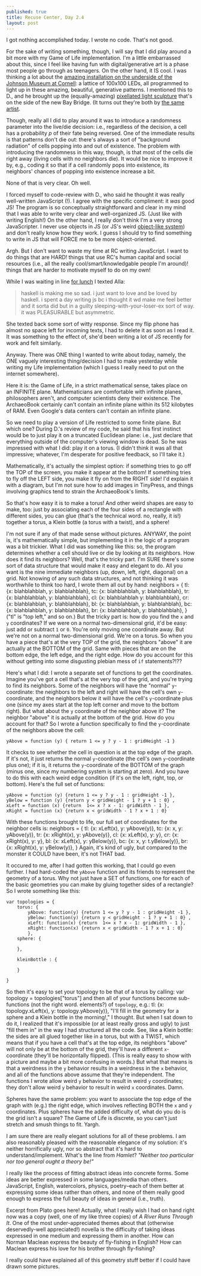```yaml
---
published: true
title: Recuse Center, Day 2.4
layout: post
---
```

I got nothing accomplished today. I wrote no code. That's not good.

For the sake of writing something, though, I will say that I did play around a bit more with my Game of Life implementation. I'm a little embarrassed about this, since I feel like having fun with digital/generative art is a phase most people go through as teenagers. On the other hand, it IS cool. I was thinking a lot about the [amazing installation on the underside of the Johnson Museum at Cornell](http://museum.cornell.edu/exhibitions/leo-villareal-cosmos): a lattice of 100x100 LEDs, all programmed to light up in these amazing, beautiful, generative patterns. I mentioned this to D., and he brought up the (equally-amazing) [pixellated light sculpture](http://thebaylights.org/) that's on the side of the new Bay Bridge. (It turns out they're both by [the same artist](http://villareal.net/).

Though, really all I did to play around it was to introduce a randomness parameter into the live/die decision: i.e., regardless of the decision, a cell has a probability *p* of their fate being reversed. One of the immediate results is that patterns don't die out: there's always a sort of "background radiation" of cells popping into and out of existence. The problem with introducing the randomness in this way, though, is that most of the cells die right away (living cells with no neighbors die). It would be nice to improve it by, e.g., coding it so that if a cell randomly pops into existence, its neighbors' chances of popping into existence increase a bit.

None of that is very clear. Oh well.

I forced myself to code-review with D., who said he thought it was really well-written JavaScript (!). I agree with the specific compliment: it *was* good JS! The program is so conceptually straightforward and clear in my mind that I was able to write very clear and well-organized JS. (Just like with writing English!) On the other hand, I really don't think I'm a very strong JavaScripter. I never use objects in JS (or JS's weird [object-like system](https://en.wikipedia.org/wiki/Prototype-based_programming)) and don't really know how they work. I guess I should try to find something to write in JS that will FORCE me to be more object-oriented.

Argh. But I don't want to waste my time at RC writing JavaScript. I want to do things that are HARD! things that use RC's human capital and social resources (i.e., all the really cool/smart/knowledgable people I'm around)! things that are harder to motivate myself to do on my own!

While I was waiting in line [for lunch](http://vanessas.com/) I texted Alla:

> haskell is making me so sad. i just want to love and be loved by haskell. i spent a day writing js bc i thought it wd make me feel better and it sorta did but in a guilty sleeping-with-your-loser-ex sort of way. it was PLEASURABLE but asymmetric.

She texted back some sort of witty response. Since my flip phone has almost no space left for incoming texts, I had to delete it as soon as I read it. It was something to the effect of, she'd been writing a lot of JS recently for work and felt similarly.

Anyway. There was ONE thing I wanted to write about today, namely, the ONE vaguely interesting thing/decision I had to make yesterday while writing my Life implementation (which I guess I really need to put on the internet somewhere).

Here it is: the Game of Life, in a strict mathematical sense, takes place on an INFINITE plane. Mathematicians are comfortable with infinite planes, philosophers aren't, and computer scientists deny their existence. The ArchaeoBook certainly can't contain an infinite plane within its 512 kilobytes of RAM. Even Google's data centers can't contain an infinite plane. 

So we need to play a version of Life restricted to some finite plane. But which one? During D.'s review of my code, he said that his first instinct would be to just play it on a truncated Euclidean plane: i.e., just declare that everything outside of the computer's viewing window is dead. So he was impressed with what I did: play it on a torus. (I didn't think it was all that impressive; whatever, I'm desperate for positive feedback, so I'll take it.)

Mathematically, it's actually the simplest option: if something tries to go off the TOP of the screen, you make it appear at the bottom! If something tries to fly off the LEFT side, you make it fly on from the RIGHT side! I'd explain it with a diagram, but I'm not sure how to add images in TinyPress, and things involving graphics tend to strain the ArchaeoBook's limits. 

So that's how easy it is to make a torus! And other weird shapes are easy to make, too: just by associating each of the four sides of a rectangle with different sides, you can glue (that's the technical word. no, really, it is!) together a torus, a Klein bottle (a torus with a twist), and a sphere!

I'm not sure if any of that made sense without pictures. ANYWAY, the point is, it's mathematically simple, but implementing it in the logic of a program was a bit trickier. What I did was something like this: so, the program determines whether a cell should live or die by looking at its neighbors. How does it find its neighbors? Well, that's the tricky part. I'm SURE there's some sort of data structure that would make it easy and elegant to do. All you want is the nine immediate neighbors (up, down, left, right, diagonal) on a grid. Not knowing of any such data structures, and not thinking it was worthwhile to think too hard, I wrote them all out by hand:
    neighbors = {
    		tl: {x: blahblahblah, y: blahblahblah},
    		tc: {x: blahblahblah, y: blahblahblah},
    		tr: {x: blahblahblah, y: blahblahblah},
    		cl: {x: blahblahblah y: blahblahblah},
    		cr: {x: blahblahblah, y: blahblahblah},
    		bl: {x: blahblahblah, y: blahblahblah},
    		bc: {x: blahblahblah, y: blahblahblah},
    		br: {x: blahblahblah, y: blahblahblah},
    	}
("tl" is "top left," and so on.) But the tricky part is: how do you find the `x` and `y` coordinates? If we were on a normal two-dimensional grid, it'd be easy: just add or subtract `1` or `0`. You're only moving one coordinate away. But we're not on a normal two-dimensional grid. We're on a torus. So when you have a piece that's at the very TOP of the grid, the neighbors "above" it are actually at the BOTTOM of the grid. Same with pieces that are on the bottom edge, the left edge, and the right edge. How do you account for this without getting into some disgusting plebian mess of `if` statements?!??

Here's what I did: I wrote a separate set of functions to get the coordinates. Imagine you've got a cell that's at the very top of the grid, and you're trying to find its neighbors. Some of the neighbors will have the "normal" `y`-coordinate: the neighbors to the left and right will have the cell's own `y`-coordinate, and the neighbors below it will have the cell's `y`-coordinate plus one (since my axes start at the top left corner and move to the bottom right). But what about the `y` coordinate of the neighbor above it? The neighbor "above" it is actually at the bottom of the grid. How do you account for that? So I wrote a function specifically to find the `y`-coordinate of the neighbors above the cell:

    yAbove = function (y) { return 1 <= y ? y - 1 : gridHeight -1 }

It checks to see whether the cell in question is at the top edge of the graph. If it's not, it just returns the normal `y`-coordinate (the cell's own `y`-coordinate plus one); if it is, it returns the `y`-coordinate of the BOTTOM of the graph (minus one, since my numbering system is starting at zero). And you have to do this with each weird edge condition (if it's on the left, right, top, or bottom). Here's the full set of functions:

    yAbove = function (y) {return 1 <= y ? y - 1 : gridHeight -1 },
    yBelow = function (y) {return y < gridHeight - 1 ? y + 1 : 0} ,
    xLeft = function (x) {return  1<= x ? x - 1: gridWidth - 1 },
    xRight = function (x) {return x < gridWidth - 1 ? x + 1 : 0}

With these functions brought to life, our full set of coordinates for the neighbor cells is:
    neighbors = {
    		tl: {x: xLeft(x), y: yAbove(y)},
    		tc: {x: x, y: yAbove(y)},
    		tr: {x: xRight(x), y: yAbove(y)},
    		cl: {x: xLeft(x), y: y},
    		cr: {x: xRight(x), y: y},
    		bl: {x: xLeft(x), y: yBelow(y)},
    		bc: {x: x, y: t.yBelow(y)},
    		br: {x: xRight(x), y: yBelow(y)},
    	}
Again, it's kind of ugly, but compared to the monster it COULD have been, it's not THAT bad.

It occured to me, after I had gotten this working, that I could go even further. I had hard-coded the `yAbove` function and its friends to represent the geometry of a torus. Why not just have a SET of functions, one for each of the basic geometries you can make by gluing together sides of a rectangle? So I wrote something like this: 

    var topologies = {
    	torus: {
    		yAbove: function(y) {return 1 <= y ? y - 1 : gridHeight -1 },
    		yBelow: function(y) {return y < gridHeight - 1 ? y + 1 : 0} ,
    		xLeft: function(x) {return  1<= x ? x - 1: gridWidth - 1 },
    		xRight: function(x) {return x < gridWidth - 1 ? x + 1 : 0}
    		},
    	sphere: {
    
    	},	
    	
    	kleinBottle : {
    
    	}
    
    }
So then it's easy to set your topology to be that of a torus by calling:
    var topology = topologies["torus"]
and then all of your functions become sub-functions (not the right word. elements?) of `topology`, e.g.:
    		tl: {x: topology.xLeft(x), y: topology.yAbove(y)},
"I'll fill in the geometry for a sphere and a Klein bottle in the morning!," I thought. But when I sat down to do it, I realized that it's impossible (or at least really gross and ugly) to just "fill them in" in the way I had structured all the code. See, like a Klein bottle: the sides are all glued together like in a torus, but with a TWIST, which means that if you have a cell that's at the top edge, its neighbors "above" will not only be at the bottom of the grid, they'll have a different `x`-coordinate (they'll be horizontally flipped). (This is really easy to show with a picture and maybe a bit more confusing in words.) But what that means is that a weirdness in the `y` behavior results in a weirdness in the `x` behavior, and all of the functions above assume that they're independent. The functions I wrote allow weird `y` behavior to result in weird `y` coordinates; they don't allow weird `y` behavior to result in weird `x` coordinates. Damn. 

Spheres have the same problem: you want to associate the top edge of the graph with (e.g.) the right edge, which involves reflecting BOTH the `x` and `y` coordinates. Plus spheres have the added difficulty of, what do you do is the grid isn't a square? The Game of Life is discrete, so you can't just stretch and smush things to fit. Yargh.

I am sure there are really elegant solutions for all of these problems. I am also reasonably pleased with the reasonable elegance of my solution: it's neither horrifically ugly, nor so abstract that it's hard to understand/implement. What's the line from *Hamlet*? *"Neither too particular nor too general ought a theory be!"*

I really like the process of fitting abstract ideas into concrete forms. Some ideas are better expressed in some languages/media than others. JavaScript, English, watercolors, physics, poetry–each of them better at expressing some ideas rather than others, and none of them really good enough to express the full beauty of ideas in general (i.e., truth).

Excerpt from Plato goes here! Actually, what I really wish I had on hand right now was a copy (well, one of my like three copies) of *A River Runs Through It*. One of the most under-appreciated themes about that (otherwise deservedly-well appreciated!) novella is the difficulty of taking ideas expressed in one medium and expressing them in another. How can Norman Maclean express the beauty of fly-fishing in English? How can Maclean express his love for his brother through fly-fishing?

I really could have explained all of this geometry stuff better if I could have drawn some pictures.